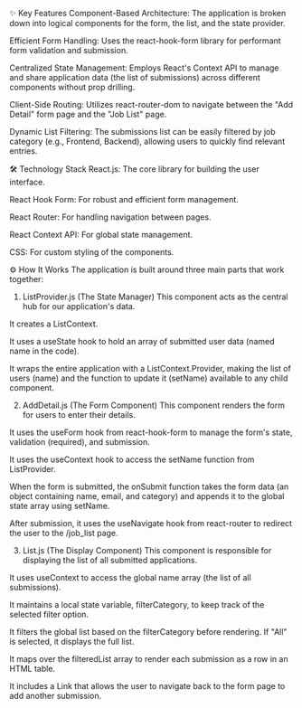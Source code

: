 ✨ Key Features
Component-Based Architecture: The application is broken down into logical components for the form, the list, and the state provider.

Efficient Form Handling: Uses the react-hook-form library for performant form validation and submission.

Centralized State Management: Employs React's Context API to manage and share application data (the list of submissions) across different components without prop drilling.

Client-Side Routing: Utilizes react-router-dom to navigate between the "Add Detail" form page and the "Job List" page.

Dynamic List Filtering: The submissions list can be easily filtered by job category (e.g., Frontend, Backend), allowing users to quickly find relevant entries.


🛠️ Technology Stack
React.js: The core library for building the user interface.

React Hook Form: For robust and efficient form management.

React Router: For handling navigation between pages.

React Context API: For global state management.

CSS: For custom styling of the components.

⚙️ How It Works
The application is built around three main parts that work together:

1. ListProvider.js (The State Manager)
This component acts as the central hub for our application's data.

It creates a ListContext.

It uses a useState hook to hold an array of submitted user data (named name in the code).

It wraps the entire application with a ListContext.Provider, making the list of users (name) and the function to update it (setName) available to any child component.

2. AddDetail.js (The Form Component)
This component renders the form for users to enter their details.

It uses the useForm hook from react-hook-form to manage the form's state, validation (required), and submission.

It uses the useContext hook to access the setName function from ListProvider.

When the form is submitted, the onSubmit function takes the form data (an object containing name, email, and category) and appends it to the global state array using setName.

After submission, it uses the useNavigate hook from react-router to redirect the user to the /job_list page.

3. List.js (The Display Component)
This component is responsible for displaying the list of all submitted applications.

It uses useContext to access the global name array (the list of all submissions).

It maintains a local state variable, filterCategory, to keep track of the selected filter option.

It filters the global list based on the filterCategory before rendering. If "All" is selected, it displays the full list.

It maps over the filteredList array to render each submission as a row in an HTML table.

It includes a Link that allows the user to navigate back to the form page to add another submission.
